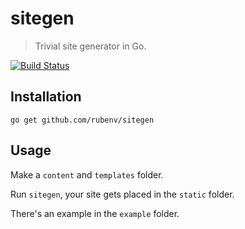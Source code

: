# sitegen

> Trivial site generator in Go.

[![Build Status](https://travis-ci.org/rubenv/sitegen.png?branch=master)](https://travis-ci.org/rubenv/sitegen)

## Installation

```
go get github.com/rubenv/sitegen
```

## Usage

Make a `content` and `templates` folder.

Run `sitegen`, your site gets placed in the `static` folder.

There's an example in the `example` folder.
